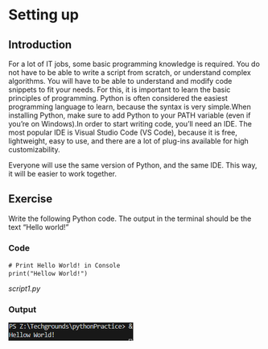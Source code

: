# Setting up

## Introduction
For a lot of IT jobs, some basic programming knowledge is required. You do not have to be able to write a script from scratch, or understand complex algorithms. You will have to be able to understand and modify code snippets to fit your needs.
For this, it is important to learn the basic principles of programming. Python is often considered the easiest programming language to learn, because the syntax is very simple.When installing Python, make sure to add Python to your PATH variable (even if you’re on Windows).In order to start writing code, you’ll need an IDE. The most popular IDE is Visual Studio Code (VS Code), because it is free, lightweight, easy to use, and there are a lot of plug-ins available for high customizability.

Everyone will use the same version of Python, and the same IDE. This way, it will be easier to work together.

## Exercise
Write the following Python code. The output in the terminal should be the text “Hello world!”

### Code

    # Print Hello World! in Console
    print("Hellow World!")

*script1.py*

### Output
![Hello World](../00_includes/0901_helloworld.png)